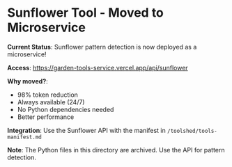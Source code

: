 # Sunflower Tool - Moved to Microservice

**Current Status**: Sunflower pattern detection is now deployed as a microservice!

**Access**: https://garden-tools-service.vercel.app/api/sunflower

**Why moved?**: 
- 98% token reduction 
- Always available (24/7)
- No Python dependencies needed
- Better performance

**Integration**: Use the Sunflower API with the manifest in `/toolshed/tools-manifest.md`

**Note**: The Python files in this directory are archived. Use the API for pattern detection.
